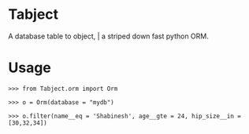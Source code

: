 Tabject
=======

A database table to object, | a striped down fast python ORM.

Usage
======
```
>>> from Tabject.orm import Orm

>>> o = Orm(database = "mydb")

>>> o.filter(name__eq = 'Shabinesh', age__gte = 24, hip_size__in = [30,32,34])
```
